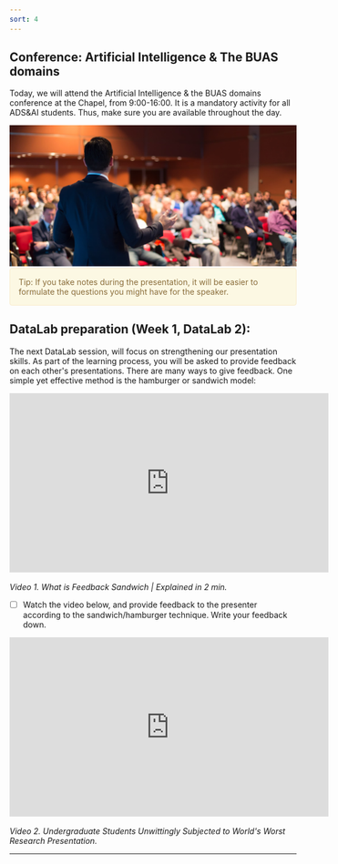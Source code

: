 ```yaml
---
sort: 4
---
```


## Conference: Artificial Intelligence & The BUAS domains

Today, we will attend the Artificial Intelligence & the BUAS domains conference at the Chapel, from 9:00-16:00. It is a mandatory activity for all ADS&AI students. Thus, make sure you are available throughout the day.

<img src="./images/conference.jpg" alt="Conference" width="550"/>

<div style="padding: 15px; border: 1px solid transparent; border-color: transparent; margin-bottom: 20px; border-radius: 4px; color: #8a6d3b;; background-color: #fcf8e3; border-color: #faebcc;">
Tip: If you take notes during the presentation, it will be easier to formulate the questions you might have for the speaker.
</div>

## DataLab preparation (Week 1, DataLab 2):

The next DataLab session, will focus on strengthening our presentation skills. As part of the learning process, you will be asked to provide feedback on each other's presentations. There are many ways to give feedback. One simple yet effective method is the hamburger or sandwich model:

<iframe width="560" height="315" src="https://www.youtube-nocookie.com/embed/hDNde-Eub_A" title="YouTube video player" frameborder="0" allow="accelerometer; autoplay; clipboard-write; encrypted-media; gyroscope; picture-in-picture" allowfullscreen></iframe>

*Video 1. What is Feedback Sandwich | Explained in 2 min.*

- [ ] Watch the video below, and provide feedback to the presenter according to the sandwich/hamburger technique. Write your feedback down.

<iframe width="560" height="315" src="https://www.youtube-nocookie.com/embed/nSGqp4-bZQY" title="YouTube video player" frameborder="0" allow="accelerometer; autoplay; clipboard-write; encrypted-media; gyroscope; picture-in-picture" allowfullscreen></iframe>

*Video 2. Undergraduate Students Unwittingly Subjected to World's Worst Research Presentation.*

***
